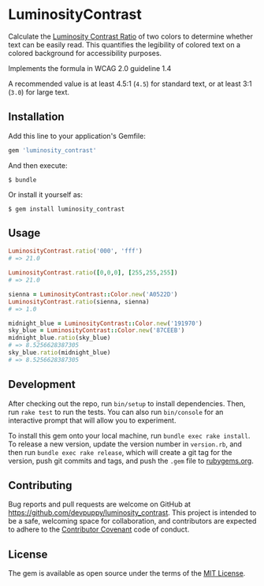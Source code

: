 # LuminosityContrast

Calculate the [Luminosity Contrast Ratio](https://www.w3.org/TR/WCAG20/#contrast-ratiodef) of two colors to determine whether text can be easily read. This quantifies the legibility of colored text on a colored background for accessibility purposes.

Implements the formula in WCAG 2.0 guideline 1.4

A recommended value is at least 4.5:1 (`4.5`) for standard text, or at least 3:1 (`3.0`) for large text.

## Installation

Add this line to your application's Gemfile:

```ruby
gem 'luminosity_contrast'
```

And then execute:

    $ bundle

Or install it yourself as:

    $ gem install luminosity_contrast

## Usage

```ruby
LuminosityContrast.ratio('000', 'fff')
# => 21.0

LuminosityContrast.ratio([0,0,0], [255,255,255])
# => 21.0

sienna = LuminosityContrast::Color.new('A0522D')
LuminosityContrast.ratio(sienna, sienna)
# => 1.0

midnight_blue = LuminosityContrast::Color.new('191970')
sky_blue = LuminosityContrast::Color.new('87CEEB')
midnight_blue.ratio(sky_blue)
# => 8.5256628387305
sky_blue.ratio(midnight_blue)
# => 8.5256628387305
```

## Development

After checking out the repo, run `bin/setup` to install dependencies. Then, run `rake test` to run the tests. You can also run `bin/console` for an interactive prompt that will allow you to experiment.

To install this gem onto your local machine, run `bundle exec rake install`. To release a new version, update the version number in `version.rb`, and then run `bundle exec rake release`, which will create a git tag for the version, push git commits and tags, and push the `.gem` file to [rubygems.org](https://rubygems.org).

## Contributing

Bug reports and pull requests are welcome on GitHub at https://github.com/devpuppy/luminosity_contrast. This project is intended to be a safe, welcoming space for collaboration, and contributors are expected to adhere to the [Contributor Covenant](http://contributor-covenant.org) code of conduct.


## License

The gem is available as open source under the terms of the [MIT License](http://opensource.org/licenses/MIT).

